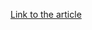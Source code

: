 [Link to the article](https://insight--jp-nttsecurity-com.translate.goog/post/102i7af/steelclovergoogle?_x_tr_sl=en&_x_tr_tl=es&_x_tr_hl=en&_x_tr_pto=wapp)
